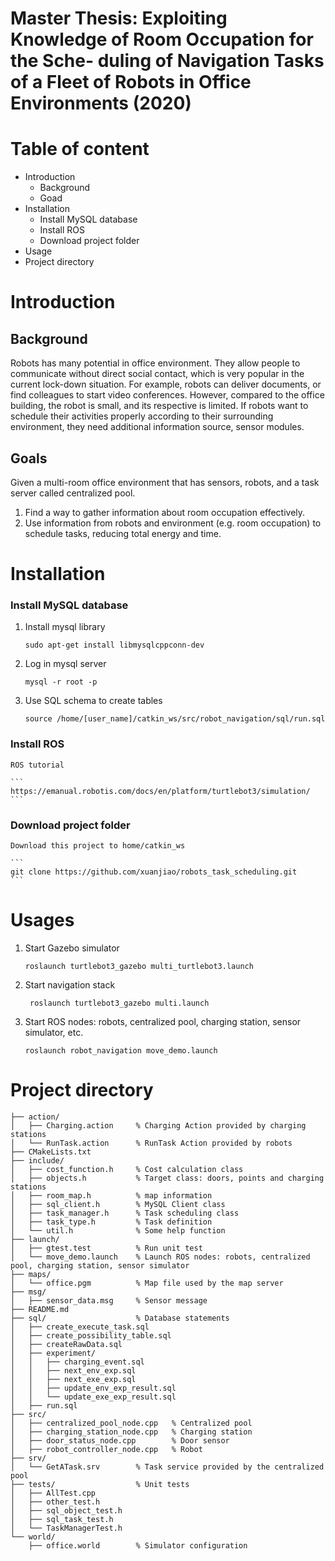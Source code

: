 # Master Thesis: Exploiting Knowledge of Room Occupation for the Sche- duling of Navigation Tasks of a Fleet of Robots in Office Environments (2020)

# Table of content
-   Introduction
    -   Background
    -   Goad
-   Installation
    -   Install MySQL database
    -   Install ROS
    -   Download project folder
-   Usage
-   Project directory

# Introduction

## Background
Robots has many potential in office environment. They allow people to communicate without direct social contact, which is very popular in the current lock-down situation. For example, robots can deliver documents, or find colleagues to start video conferences. However, compared to the office building, the robot is small, and its respective is limited. If robots want to schedule their activities properly according to their surrounding environment, they need additional information source, sensor modules. 

## Goals
Given a multi-room office environment that has sensors, robots, and a task server called centralized pool. 

1. Find a way to gather information about room occupation effectively. 
2. Use information from robots and environment (e.g. room occupation) to schedule tasks, reducing total energy and time. 

# Installation
### Install MySQL database
1. Install mysql library

     `sudo apt-get install libmysqlcppconn-dev`

2. Log in mysql server 

    `mysql -r root -p`

3. Use SQL schema to create tables

    `source /home/[user_name]/catkin_ws/src/robot_navigation/sql/run.sql`

### Install ROS
    ROS tutorial 
    
    ```
    https://emanual.robotis.com/docs/en/platform/turtlebot3/simulation/
    ```
### Download project folder

    Download this project to home/catkin_ws
    
    ```
    git clone https://github.com/xuanjiao/robots_task_scheduling.git
    ```
# Usages
1.  Start Gazebo simulator

    `roslaunch turtlebot3_gazebo multi_turtlebot3.launch`

2.  Start navigation stack

    ` roslaunch turtlebot3_gazebo multi.launch`

3.  Start ROS nodes: robots, centralized pool, charging station, sensor simulator, etc.

    `roslaunch robot_navigation move_demo.launch`

# Project directory
```
├── action/
│   ├── Charging.action     % Charging Action provided by charging stations 
│   └── RunTask.action      % RunTask Action provided by robots
├── CMakeLists.txt      
├── include/
│   ├── cost_function.h     % Cost calculation class
│   ├── objects.h           % Target class: doors, points and charging stations
│   ├── room_map.h          % map information
│   ├── sql_client.h        % MySQL Client class
│   ├── task_manager.h      % Task scheduling class
│   ├── task_type.h         % Task definition
│   └── util.h              % Some help function
├── launch/
│   ├── gtest.test          % Run unit test
│   └── move_demo.launch    % Launch ROS nodes: robots, centralized pool, charging station, sensor simulator
├── maps/
│   └── office.pgm          % Map file used by the map server
├── msg/
│   ├── sensor_data.msg     % Sensor message   
├── README.md
├── sql/                    % Database statements
│   ├── create_execute_task.sql
│   ├── create_possibility_table.sql
│   ├── createRawData.sql
│   ├── experiment/
│   │   ├── charging_event.sql
│   │   ├── next_env_exp.sql
│   │   ├── next_exe_exp.sql
│   │   ├── update_env_exp_result.sql
│   │   └── update_exe_exp_result.sql
│   ├── run.sql
├── src/
│   ├── centralized_pool_node.cpp   % Centralized pool
│   ├── charging_station_node.cpp   % Charging station
│   ├── door_status_node.cpp        % Door sensor
│   ├── robot_controller_node.cpp   % Robot
├── srv/
│   └── GetATask.srv        % Task service provided by the centralized pool
├── tests/                  % Unit tests
│   ├── AllTest.cpp
│   ├── other_test.h
│   ├── sql_object_test.h
│   ├── sql_task_test.h
│   └── TaskManagerTest.h
└── world/
    ├── office.world        % Simulator configuration
```
